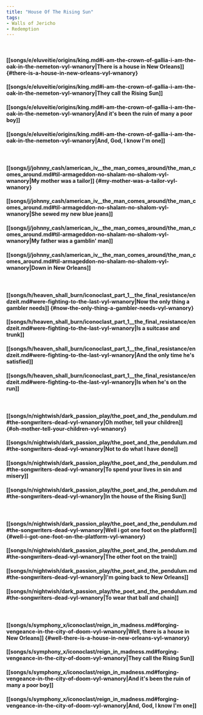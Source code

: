 ```yaml
---
title: "House Of The Rising Sun"
tags:
- Walls of Jericho
- Redemption
---
```

&nbsp;
#### [[songs/e/eluveitie/origins/king.md#i-am-the-crown-of-gallia-i-am-the-oak-in-the-nemeton-vyl-wnanory|There is a house in New Orleans]] {#there-is-a-house-in-new-orleans-vyl-wnanory}
#### [[songs/e/eluveitie/origins/king.md#i-am-the-crown-of-gallia-i-am-the-oak-in-the-nemeton-vyl-wnanory|They call the Rising Sun]]
#### [[songs/e/eluveitie/origins/king.md#i-am-the-crown-of-gallia-i-am-the-oak-in-the-nemeton-vyl-wnanory|And it's been the ruin of many a poor boy]]
#### [[songs/e/eluveitie/origins/king.md#i-am-the-crown-of-gallia-i-am-the-oak-in-the-nemeton-vyl-wnanory|And, God, I know I'm one]]
&nbsp;
#### [[songs/j/johnny_cash/american_iv__the_man_comes_around/the_man_comes_around.md#til-armageddon-no-shalam-no-shalom-vyl-wnanory|My mother was a tailor]] {#my-mother-was-a-tailor-vyl-wnanory}
#### [[songs/j/johnny_cash/american_iv__the_man_comes_around/the_man_comes_around.md#til-armageddon-no-shalam-no-shalom-vyl-wnanory|She sewed my new blue jeans]]
#### [[songs/j/johnny_cash/american_iv__the_man_comes_around/the_man_comes_around.md#til-armageddon-no-shalam-no-shalom-vyl-wnanory|My father was a gamblin' man]]
#### [[songs/j/johnny_cash/american_iv__the_man_comes_around/the_man_comes_around.md#til-armageddon-no-shalam-no-shalom-vyl-wnanory|Down in New Orleans]]
&nbsp;
#### [[songs/h/heaven_shall_burn/iconoclast_part_1__the_final_resistance/endzeit.md#were-fighting-to-the-last-vyl-wnanory|Now the only thing a gambler needs]] {#now-the-only-thing-a-gambler-needs-vyl-wnanory}
#### [[songs/h/heaven_shall_burn/iconoclast_part_1__the_final_resistance/endzeit.md#were-fighting-to-the-last-vyl-wnanory|Is a suitcase and trunk]]
#### [[songs/h/heaven_shall_burn/iconoclast_part_1__the_final_resistance/endzeit.md#were-fighting-to-the-last-vyl-wnanory|And the only time he's satisfied]]
#### [[songs/h/heaven_shall_burn/iconoclast_part_1__the_final_resistance/endzeit.md#were-fighting-to-the-last-vyl-wnanory|Is when he's on the run]]
&nbsp;
#### [[songs/n/nightwish/dark_passion_play/the_poet_and_the_pendulum.md#the-songwriters-dead-vyl-wnanory|Oh mother, tell your children]] {#oh-mother-tell-your-children-vyl-wnanory}
#### [[songs/n/nightwish/dark_passion_play/the_poet_and_the_pendulum.md#the-songwriters-dead-vyl-wnanory|Not to do what I have done]]
#### [[songs/n/nightwish/dark_passion_play/the_poet_and_the_pendulum.md#the-songwriters-dead-vyl-wnanory|To spend your lives in sin and misery]]
#### [[songs/n/nightwish/dark_passion_play/the_poet_and_the_pendulum.md#the-songwriters-dead-vyl-wnanory|In the house of the Rising Sun]]
&nbsp;
#### [[songs/n/nightwish/dark_passion_play/the_poet_and_the_pendulum.md#the-songwriters-dead-vyl-wnanory|Well i got one foot on the platform]] {#well-i-got-one-foot-on-the-platform-vyl-wnanory}
#### [[songs/n/nightwish/dark_passion_play/the_poet_and_the_pendulum.md#the-songwriters-dead-vyl-wnanory|The other foot on the train]]
#### [[songs/n/nightwish/dark_passion_play/the_poet_and_the_pendulum.md#the-songwriters-dead-vyl-wnanory|I'm going back to New Orleans]]
#### [[songs/n/nightwish/dark_passion_play/the_poet_and_the_pendulum.md#the-songwriters-dead-vyl-wnanory|To wear that ball and chain]]
&nbsp;
#### [[songs/s/symphony_x/iconoclast/reign_in_madness.md#forging-vengeance-in-the-city-of-doom-vyl-wnanory|Well, there is a house in New Orleans]] {#well-there-is-a-house-in-new-orleans-vyl-wnanory}
#### [[songs/s/symphony_x/iconoclast/reign_in_madness.md#forging-vengeance-in-the-city-of-doom-vyl-wnanory|They call the Rising Sun]]
#### [[songs/s/symphony_x/iconoclast/reign_in_madness.md#forging-vengeance-in-the-city-of-doom-vyl-wnanory|And it's been the ruin of many a poor boy]]
#### [[songs/s/symphony_x/iconoclast/reign_in_madness.md#forging-vengeance-in-the-city-of-doom-vyl-wnanory|And, God, I know I'm one]]

